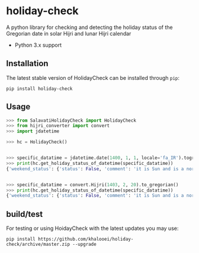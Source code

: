 # holiday-check
A python library for checking and detecting the holiday status of the Gregorian date in solar Hijri and lunar Hijri calendar

+ Python 3.x support



## Installation

The latest stable version of HolidayCheck can be installed through `pip`:

	pip install holiday-check



## Usage

```python
>>> from SalavatiHolidayCheck import HolidayCheck
>>> from hijri_converter import convert
>>> import jdatetime

>>> hc = HolidayCheck()


>>> specific_datatime = jdatetime.date(1400, 1, 1, locale='fa_IR').togregorian()
>>> print(hc.get_holiday_status_of_datetime(specific_datatime))
{'weekend_status': {'status': False, 'comment': 'it is Sun and is a normal day in iran'}, 'official_iran_holiday_status': {'status': True, 'comment': "it is norooz and is in the iran's official holiday list"}, 'official_islam_holiday_status': {'status': False, 'comment': "it is eid ghadir and is in the islam's official holiday list"}}


>>> specific_datatime = convert.Hijri(1403, 2, 20).to_gregorian()
>>> print(hc.get_holiday_status_of_datetime(specific_datatime))
{'weekend_status': {'status': False, 'comment': 'it is Sun and is a normal day in iran'}, 'official_iran_holiday_status': {'status': False, 'comment': "it is melli shodan naft and is in the iran's official holiday list"}, 'official_islam_holiday_status': {'status': True, 'comment': "it is birth of imam zaman  and is in the islam's official holiday list"}}
```


## build/test 
For testing or using HoidayCheck with the latest updates you may use:

	pip install https://github.com/khalooei/holiday-check/archive/master.zip --upgrade


